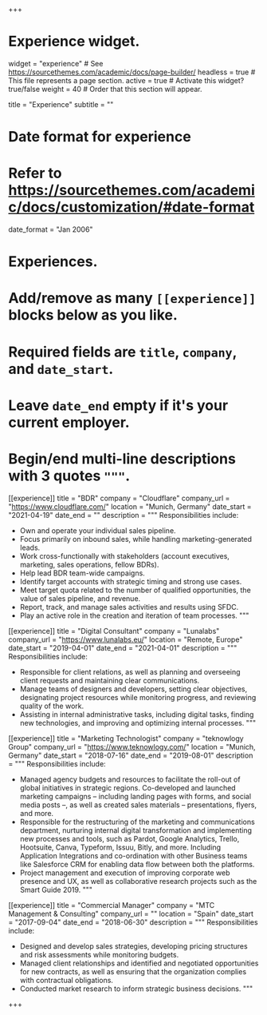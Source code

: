 +++
# Experience widget.
widget = "experience"  # See https://sourcethemes.com/academic/docs/page-builder/
headless = true  # This file represents a page section.
active = true  # Activate this widget? true/false
weight = 40  # Order that this section will appear.

title = "Experience"
subtitle = ""

# Date format for experience
#   Refer to https://sourcethemes.com/academic/docs/customization/#date-format
date_format = "Jan 2006"

# Experiences.
#   Add/remove as many `[[experience]]` blocks below as you like.
#   Required fields are `title`, `company`, and `date_start`.
#   Leave `date_end` empty if it's your current employer.
#   Begin/end multi-line descriptions with 3 quotes `"""`.
[[experience]]
  title = "BDR"
  company = "Cloudflare"
  company_url = "https://www.cloudflare.com/"
  location = "Munich, Germany"
  date_start = "2021-04-19"
  date_end = ""
  description = """
  Responsibilities include:

  * Own and operate your individual sales pipeline.
  * Focus primarily on inbound sales, while handling marketing-generated leads.
  * Work cross-functionally with stakeholders (account executives, marketing, sales operations, fellow BDRs).
  * Help lead BDR team-wide campaigns.
  * Identify target accounts with strategic timing and strong use cases.
  * Meet target quota related to the number of qualified opportunities, the value of sales pipeline, and revenue.
  * Report, track, and manage sales activities and results using SFDC.
  * Play an active role in the creation and iteration of team processes.
  """

[[experience]]
  title = "Digital Consultant"
  company = "Lunalabs"
  company_url = "https://www.lunalabs.eu/"
  location = "Remote, Europe"
  date_start = "2019-04-01"
  date_end = "2021-04-01"
  description = """
  Responsibilities include:

  * Responsible for client relations, as well as planning and overseeing client requests and maintaining clear communications.
  * Manage teams of designers and developers, setting clear objectives, designating project resources while monitoring progress, and reviewing quality of the work.
  * Assisting in internal administrative tasks, including digital tasks, finding new technologies, and improving and optimizing internal processes.
  """

[[experience]]
  title = "Marketing Technologist"
  company = "teknowlogy Group"
  company_url = "https://www.teknowlogy.com/"
  location = "Munich, Germany"
  date_start = "2018-07-16"
  date_end = "2019-08-01"
  description = """
  Responsibilities include:

  * Managed agency budgets and resources to facilitate the roll-out of global initiatives in strategic regions. Co-developed and launched marketing campaigns – including landing pages with forms, and social media posts –, as well as created sales materials – presentations, flyers, and more.
  * Responsible for the restructuring of the marketing and communications department, nurturing internal digital transformation and implementing new processes and tools, such as Pardot, Google Analytics, Trello, Hootsuite, Canva, Typeform, Issuu, Bitly, and more. Including Application Integrations and co-ordination with other Business teams like Salesforce CRM for enabling data flow between both the platforms.
  * Project management and execution of improving corporate web presence and UX, as well as collaborative research projects such as the Smart Guide 2019.
  """

[[experience]]
  title = "Commercial Manager"
  company = "MTC Management & Consulting"
  company_url = ""
  location = "Spain"
  date_start = "2017-09-04"
  date_end = "2018-06-30"
  description = """
  Responsibilities include:

  * Designed and develop sales strategies, developing pricing structures and risk assessments while monitoring budgets.
  * Managed client relationships and identified and negotiated opportunities for new contracts, as well as ensuring that the organization complies with contractual obligations.
  * Conducted market research to inform strategic business decisions.
  """

+++
